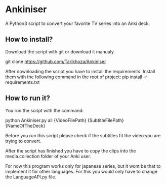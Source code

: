 # Ankiniser
A Python3 script to convert your favorite TV series into an Anki deck.
## How to install?
Download the script with git or download it manualy.

git clone https://github.com/Tarikhoza/Ankiniser

After downloading the script you have to install the requirements.
Install them with the following command in the root of project:
pip install -r requirements.txt
## How to run it?
You run the script with the command:

python Ankiniser.py all {VideoFilePath} {SubtitleFilePath} {NameOfTheDeck}

Before you run this script please check if the subtitles fit the video you are trying to convert.

After the script has finished you have to copy the clips into the media.collection folder of your Anki user.

For now this program works only for japanese series, but it wont be that to implement it for other languages.
For this you would only have to change the LanguageAPI.py file.
